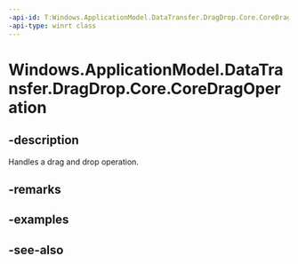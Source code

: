 ```yaml
---
-api-id: T:Windows.ApplicationModel.DataTransfer.DragDrop.Core.CoreDragOperation
-api-type: winrt class
---
```


<!-- Class syntax.
public class CoreDragOperation : Windows.ApplicationModel.DataTransfer.DragDrop.Core.ICoreDragOperation, Windows.ApplicationModel.DataTransfer.DragDrop.Core.ICoreDragOperation2
-->

# Windows.ApplicationModel.DataTransfer.DragDrop.Core.CoreDragOperation

## -description
Handles a drag and drop operation.

## -remarks

## -examples

## -see-also

